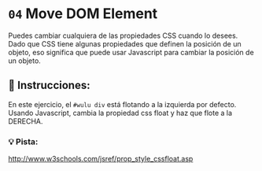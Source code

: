 # `04` Move DOM Element

Puedes cambiar cualquiera de las propiedades CSS cuando lo desees. Dado que CSS tiene algunas propiedades que definen la posición de un objeto, eso significa que puede usar Javascript para cambiar la posición de un objeto.

## 📝 Instrucciones:

En este ejercicio, el `#wulu div` está flotando a la izquierda por defecto. Usando Javascript, cambia la propiedad css float y haz que flote a la DERECHA.

### 💡 Pista:
http://www.w3schools.com/jsref/prop_style_cssfloat.asp